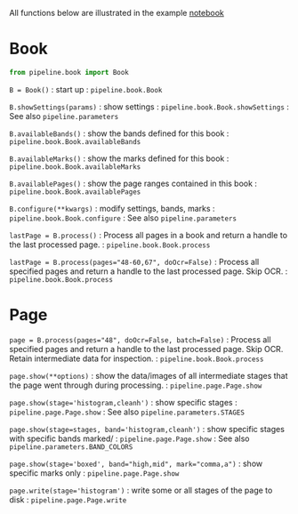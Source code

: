 All functions below are illustrated in the example
[notebook](https://nbviewer.jupyter.org/github/among/fusus/blob/master/example/doExample.ipynb)

# Book

```python
from pipeline.book import Book
```

```B = Book()```
:   start up
:   `pipeline.book.Book`

```B.showSettings(params)```
:   show settings
:   `pipeline.book.Book.showSettings`
:   See also `pipeline.parameters`

```B.availableBands()```
:   show the bands defined for this book
:   `pipeline.book.Book.availableBands`

```B.availableMarks()```
:   show the marks defined for this book
:   `pipeline.book.Book.availableMarks`

```B.availablePages()```
:   show the page ranges contained in this book
:   `pipeline.book.Book.availablePages`

```B.configure(**kwargs)```
:   modify settings, bands, marks
:   `pipeline.book.Book.configure`
:   See also `pipeline.parameters`

```lastPage = B.process()```
:   Process all pages in a book and return a handle
    to the last processed page.
:   `pipeline.book.Book.process`

```lastPage = B.process(pages="48-60,67", doOcr=False)```
:   Process all specified pages and return a handle
    to the last processed page. Skip OCR.
:   `pipeline.book.Book.process`

# Page

```page = B.process(pages="48", doOcr=False, batch=False)```
:   Process all specified pages and return a handle
    to the last processed page. Skip OCR. Retain intermediate data for inspection.
:   `pipeline.book.Book.process`

```page.show(**options)```
:   show the data/images of all intermediate stages that the page went through
    during processing.
:   `pipeline.page.Page.show`

```page.show(stage='histogram,cleanh')```
:   show specific stages
:   `pipeline.page.Page.show`
:   See also `pipeline.parameters.STAGES`

```page.show(stage=stages, band='histogram,cleanh')```
:   show specific stages with specific bands marked/
:   `pipeline.page.Page.show`
:   See also `pipeline.parameters.BAND_COLORS`

```page.show(stage='boxed', band="high,mid", mark="comma,a")```
:   show specific marks only
:   `pipeline.page.Page.show`

```page.write(stage='histogram')```
:   write some or all stages of the page to disk
:   `pipeline.page.Page.write`

